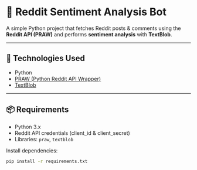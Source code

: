 # 🔎 Reddit Sentiment Analysis Bot

A simple Python project that fetches Reddit posts & comments using the **Reddit API (PRAW)** and performs **sentiment analysis** with **TextBlob**.

---

## 🧰 Technologies Used
- Python
- [PRAW (Python Reddit API Wrapper)](https://praw.readthedocs.io/en/stable/)
- [TextBlob](https://textblob.readthedocs.io/en/latest/)

---

## 📦 Requirements
- Python 3.x
- Reddit API credentials (client_id & client_secret)
- Libraries: `praw`, `textblob`

Install dependencies:
```bash
pip install -r requirements.txt
